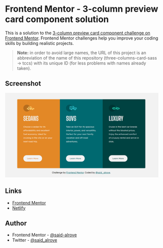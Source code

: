 # Frontend Mentor - 3-column preview card component solution
This is a solution to the [3-column preview card component challenge on Frontend Mentor](https://www.frontendmentor.io/challenges/3column-preview-card-component-pH92eAR2-). Frontend Mentor challenges help you improve your coding skills by building realistic projects. 

> **Note:** in order to avoid large names, the URL of this project is an abbreviation of the name of this repository (three-columns-card-sass -> tccs) with its unique ID (for less problems with names already taken).

## Screenshot

![](design/screenshot.png)

## Links

- [Frontend Mentor](https://www.frontendmentor.io/solutions/3columncard-component-with-sass-using-the-smacss-methodology-M5rZwsCyJ)
- [Netlify](https://tccs-173100.netlify.app/)

## Author

- Frontend Mentor - [@said-alrove](https://www.frontendmentor.io/profile/said-alrove)
- Twitter - [@said_alrove](https://twitter.com/said_alrove)

